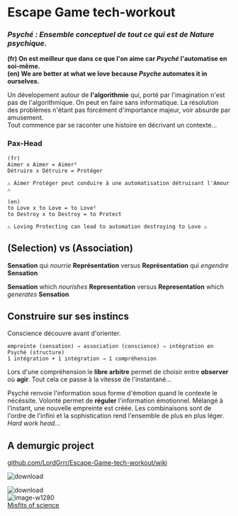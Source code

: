 # Escape Game tech-workout
### _Psyché : Ensemble conceptuel de tout ce qui est de Nature psychique._


**(fr) On est meilleur que dans ce que l'on aime car _Psyché_ l'automatise en soi-même.**  
**(en) We are better at what we love because _Psyche_ automates it in ourselves.** 

Un dévelopement autour de **l'algorithmie** qui, porté par l'imagination n'est pas de l'algorithmique. On peut en faire sans informatique. La résolution des problèmes n'étant pas forcément d'importance majeur, voir absurde par amusement.  
Tout commence par se raconter une histoire en décrivant un contexte...  
### Pax-Head
```
(fr)
Aimer x Aimer = Aimer²  
Détruire x Détruire = Protéger

⚠️ Aimer Protéger peut conduire à une automatisation détruisant l'Amour ⚠️
```
```
(en)
to Love x to Love = to Love²  
to Destroy x to Destroy = to Protect

⚠️ Loving Protecting can lead to automation destroying to Love ⚠️
```
## (**Selection**) vs (**Association**)  
**Sensation** qui _nourrie_ **Représentation** versus **Représentation** qui _engendre_ **Sensation**   

**Sensation** which _nourishes_ **Representation** versus **Representation** which _generates_ **Sensation**

## Construire sur ses instincs
Conscience découvre avant d'orienter.  
```
empreinte (sensation) ⇒ association (conscience) ⇒ intégration en Psyché (structure)
1 intégration + 1 intégration ⇒ 1 compréhension
```
Lors d'une compréhension le **libre arbitre** permet de choisir entre **observer** où **agir**. Tout cela ce passe à la vitesse de l'instantané...
  
Psyché renvoie l'information sous forme d'émotion quand le contexte le nécéssite. Volonté permet de **réguler** l'information émotionnel. Mélangé à l'instant, une nouvelle empreinte est créée. Les combinaisons sont de l'ordre de l'infini et la sophistication rend l'ensemble de plus en plus léger. _Hard work head_...

## A demurgic project
[github.com/LordGrrr/Escape-Game-tech-workout/wiki](https://github.com/LordGrrr/Escape-Game-tech-workout/wiki)  

  
![download](https://github.com/LordGrrr/Escape-Game-tech-workout/assets/134517577/2f7d3e22-1067-464a-a2a8-45509cdf4c7d)

![download](https://github.com/LordGrrr/Escape-Game-tech-workout/assets/134517577/3d8e4897-b717-4fcc-9db3-f34cb9911e61)  
![image-w1280](https://github.com/LordGrrr/Escape-Game-tech-workout/assets/134517577/d4125c91-9306-4800-a3ee-4620631ac855)  
[Misfits of science](https://youtu.be/bjq-LAqakHw?si=IC0ylQsL_fvL_tGG)
